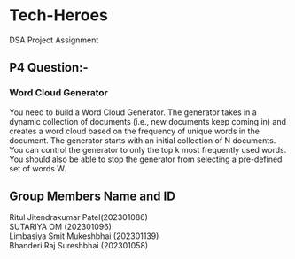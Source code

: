 # Tech-Heroes
DSA Project Assignment
## P4 Question:-
### Word Cloud Generator
You need to build a Word Cloud Generator. The generator takes in a dynamic collection of documents (i.e., new documents keep coming in) and creates a word cloud based on the frequency of unique words in the document. The generator starts with an initial collection of N documents. You can control the generator to only the top k most frequently used words. You should also be able to stop the generator from selecting a pre-defined set of words W.  
##  Group Members Name and ID
  Ritul Jitendrakumar Patel(202301086)<br />
  SUTARIYA OM (202301096)<br />
  Limbasiya Smit Mukeshbhai (202301139)<br />
  Bhanderi Raj Sureshbhai (202301058)<br />